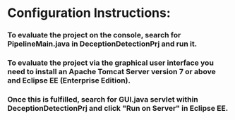 # Configuration Instructions:
### To evaluate the project on the console, search for PipelineMain.java in DeceptionDetectionPrj and run it.
### To evaluate the project via the graphical user interface you need to install an Apache Tomcat Server version 7 or above and Eclipse EE (Enterprise Edition). 
### Once this is fulfilled, search for GUI.java servlet within DeceptionDetectionPrj and click "Run on Server" in Eclipse EE.
